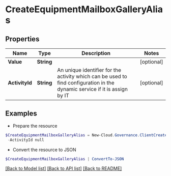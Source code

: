 # CreateEquipmentMailboxGalleryAlias
## Properties

Name | Type | Description | Notes
------------ | ------------- | ------------- | -------------
**Value** | **String** |  | [optional] 
**ActivityId** | **String** | An unique identifier for the activity which can be used to find configuration in the dynamic service if it is assign by IT | [optional] 

## Examples

- Prepare the resource
```powershell
$CreateEquipmentMailboxGalleryAlias = New-Cloud.Governance.ClientCreateEquipmentMailboxGalleryAlias  -Value null `
 -ActivityId null
```

- Convert the resource to JSON
```powershell
$CreateEquipmentMailboxGalleryAlias | ConvertTo-JSON
```

[[Back to Model list]](../README.md#documentation-for-models) [[Back to API list]](../README.md#documentation-for-api-endpoints) [[Back to README]](../README.md)

